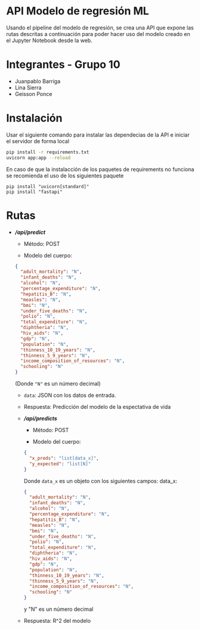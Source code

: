 # API Modelo de regresión ML

Usando el pipeline del modelo de regresión, se crea una API que expone las rutas descritas a continuación para poder hacer uso del modelo creado en el Jupyter Notebook desde la web.

# Integrantes - Grupo 10

- Juanpablo Barriga
- Lina Sierra
- Geisson Ponce

# Instalación

Usar el siguiente comando para instalar las dependecias de la API e iniciar el servidor de forma local

```bash
pip install -r requirements.txt
uvicorn app:app --reload
```
En caso de que la instalacción de los paquetes de requirements no funciona se recomienda el uso de los siguientes paquete
```
pip install "uvicorn[standard]"
pip install "fastapi"
```


# Rutas

- **_/api/predict_**

  - Método: POST

  - Modelo del cuerpo:

  ```json
  {
    "adult_mortality": "N",
    "infant_deaths": "N",
    "alcohol": "N",
    "percentage_expenditure": "N",
    "hepatitis_B": "N",
    "measles": "N",
    "bmi": "N",
    "under_five_deaths": "N",
    "polio": "N",
    "total_expenditure": "N",
    "diphtheria": "N",
    "hiv_aids": "N",
    "gdp": "N",
    "population": "N",
    "thinness_10_19_years": "N",
    "thinness_5_9_years": "N",
    "income_composition_of_resources": "N",
    "schooling": "N"
  }
  ```

  (Donde `"N"` es un número decimal)

  - `data`: JSON con los datos de entrada.

  - Respuesta: Predicción del modelo de la espectativa de vida

  - **_/api/predicts_**

    - Método: POST

    - Modelo del cuerpo:

    ```json
    {
      "x_preds": "list[data_x]",
      "y_expected": "list[N]"
    }
    ```

    Donde `data_x` es un objeto con los siguientes campos:
    data_x:

    ```json
    {
      "adult_mortality": "N",
      "infant_deaths": "N",
      "alcohol": "N",
      "percentage_expenditure": "N",
      "hepatitis_B": "N",
      "measles": "N",
      "bmi": "N",
      "under_five_deaths": "N",
      "polio": "N",
      "total_expenditure": "N",
      "diphtheria": "N",
      "hiv_aids": "N",
      "gdp": "N",
      "population": "N",
      "thinness_10_19_years": "N",
      "thinness_5_9_years": "N",
      "income_composition_of_resources": "N",
      "schooling": "N"
    }
    ```

    y "N" es un número decimal

  - Respuesta: R^2 del modelo
